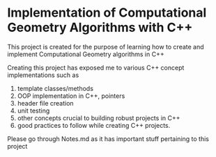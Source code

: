 # Implementation of Computational Geometry Algorithms with C++
This project is created for the purpose of learning how to create and implement Computational Geometry algorithms in C++

Creating this project has exposed me to various C++ concept implementations such as

1. template classes/methods
2. OOP implementation in C++, pointers
3. header file creation
4. unit testing
5. other concepts crucial to building robust projects in C++
6. good practices to follow while creating C++ projects.

Please go through Notes.md as it has important stuff pertaining to this project
